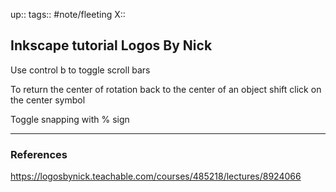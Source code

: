 up::
tags:: #note/fleeting 
X:: 

## Inkscape tutorial Logos By Nick

Use control b to toggle scroll bars

To return the center of rotation back to the center of an object shift click on the center symbol 

Toggle snapping with % sign


---

### References
https://logosbynick.teachable.com/courses/485218/lectures/8924066
